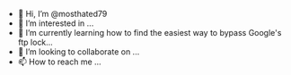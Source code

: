 - 👋 Hi, I’m @mosthated79
- 👀 I’m interested in ...
- 🌱 I’m currently learning how to find the easiest way to bypass Google's ftp lock...
- 💞️ I’m looking to collaborate on ...
- 📫 How to reach me ...

<!---
mosthated79/mosthated79 is a ✨ special ✨ repository because its `README.md` (this file) appears on your GitHub profile.
You can click the Preview link to take a look at your changes.
--->
